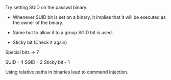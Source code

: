 


Try setting SUID on the passwd binary.

- Whenever SUID bit is set on a binary, it implies that it will be executed as the owner of the binary.

- Same but to allow it to a group SGID bit is used.

- Sticky bit (Check it again)

Special bits -> 7 

SUID - 4
SGID - 2 
Sticky bit - 1

Using relative paths in binaries lead to command injection.



